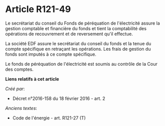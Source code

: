 # Article R121-49

Le secrétariat du conseil du Fonds de péréquation de l'électricité assure la gestion comptable et financière du fonds et
tient la comptabilité des opérations de recouvrement et de reversement qu'il effectue.

La société EDF assure le secrétariat du conseil du fonds et la tenue du compte spécifique en retraçant les opérations. Les
frais de gestion du fonds sont imputés à ce compte spécifique.

Le fonds de péréquation de l'électricité est soumis au contrôle de la Cour des comptes.

**Liens relatifs à cet article**

_Créé par_:

  - Décret n°2016-158 du 18 février 2016 - art. 2

_Anciens textes_:

  - Code de l'énergie - art. R121-27 (T)
